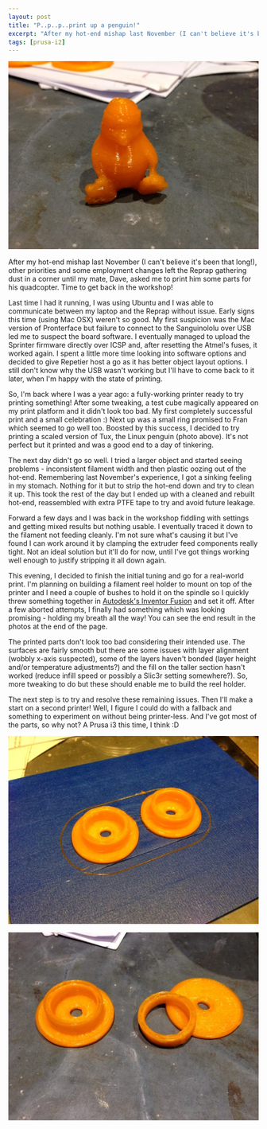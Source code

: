 ```yaml
---
layout: post
title: "P..p..p..print up a penguin!"
excerpt: "After my hot-end mishap last November (I can't believe it's been that long!), other priorities and some employment changes left the Reprap gathering dust in a corner until my mate, Dave, asked me to print him some parts for his quadcopter.  Time to get back in the workshop!"
tags: [prusa-i2]
---
```


![](/images/prusa-i2/IMG_0009.tn.jpg)

After my hot-end mishap last November (I can't believe it's been that long!), other priorities and some employment changes left the Reprap gathering dust in a corner until my mate, Dave, asked me to print him some parts for his quadcopter.  Time to get back in the workshop!

Last time I had it running, I was using Ubuntu and I was able to communicate between my laptop and the Reprap without issue.  Early signs this time (using Mac OSX) weren't so good.  My first suspicion was the Mac version of Pronterface but failure to connect to the Sanguinololu over USB led me to suspect the board software.  I eventually managed to upload the Sprinter firmware directly over ICSP and, after resetting the Atmel's fuses, it worked again.  I spent a little more time looking into software options and decided to give Repetier host a go as it has better object layout options.  I still don't know why the USB wasn't working but I'll have to come back to it later, when I'm happy with the state of printing.

So, I'm back where I was a year ago: a fully-working printer ready to try printing something!  After some tweaking, a test cube magically appeared on my print platform and it didn't look too bad.  My first completely successful print and a small celebration :)  Next up was a small ring promised to Fran which seemed to go well too.  Boosted by this success, I decided to try printing a scaled version of Tux, the Linux penguin (photo above).  It's not perfect but it printed and was a good end to a day of tinkering.

The next day didn't go so well.  I tried a larger object and started seeing problems - inconsistent filament width and then plastic oozing out of the hot-end.  Remembering last November's experience, I got a sinking feeling in my stomach.  Nothing for it but to strip the hot-end down and try to clean it up.  This took the rest of the day but I ended up with a cleaned and rebuilt hot-end, reassembled with extra PTFE tape to try and avoid future leakage.

Forward a few days and I was back in the workshop fiddling with settings and getting mixed results but nothing usable.  I eventually traced it down to the filament not feeding cleanly.  I'm not sure what's causing it but I've found I can work around it by clamping the extruder feed components really tight.  Not an ideal solution but it'll do for now, until I've got things working well enough to justify stripping it all down again.

This evening, I decided to finish the initial tuning and go for a real-world print.  I'm planning on building a filament reel holder to mount on top of the printer and I need a couple of bushes to hold it on the spindle so I quickly threw something together in [Autodesk's Inventor Fusion](http://www.autodesk.com/products/inventor/overview) and set it off.  After a few aborted attempts, I finally had something which was looking promising - holding my breath all the way!  You can see the end result in the photos at the end of the page.

The printed parts don't look too bad considering their intended use.  The surfaces are fairly smooth but there are some issues with layer alignment (wobbly x-axis suspected), some of the layers haven't bonded (layer height and/or temperature adjustments?) and the fill on the taller section hasn't worked (reduce infill speed or possibly a Slic3r setting somewhere?).  So, more tweaking to do but these should enable me to build the reel holder.

The next step is to try and resolve these remaining issues.  Then I'll make a start on a second printer!  Well, I figure I could do with a fallback and something to experiment on without being printer-less.  And I've got most of the parts, so why not? A Prusa i3 this time, I think :D

![](/images/prusa-i2/IMG_0005.tn.jpg)

![](/images/prusa-i2/IMG_0006.tn.jpg)
